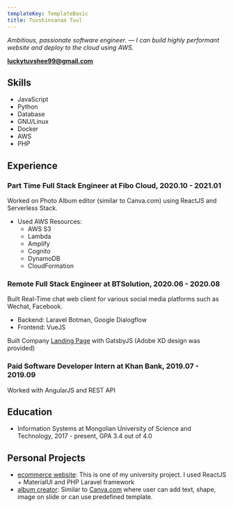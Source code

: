 ```yaml
---
templateKey: TemplateBasic
title: Tuvshinsanaa Tuul
---
```


_Ambitious, passionate software engineer. — I can build highly performant website and deploy to the cloud using AWS._

**luckytuvshee99@gmail.com**

## Skills

- JavaScript
- Python
- Database
- GNU/Linux
- Docker
- AWS
- PHP

## Experience

### Part Time Full Stack Engineer at Fibo Cloud, 2020.10 - 2021.01

Worked on Photo Album editor (similar to Canva.com) using ReactJS and Serverless Stack.

- Used AWS Resources:
  - AWS S3
  - Lambda
  - Amplify
  - Cognito
  - DynamoDB
  - CloudFormation

### Remote Full Stack Engineer at BTSolution, 2020.06 - 2020.08

Built Real-Time chat web client for various social media platforms such as Wechat, Facebook.

- Backend: Laravel Botman, Google Dialogflow
- Frontend: VueJS

Built Company <a href="https://insurevite.com" target="_blank">Landing Page</a> with GatsbyJS (Adobe XD design was provided)

### Paid Software Developer Intern at Khan Bank, 2019.07 - 2019.09

Worked with AngularJS and REST API

## Education

- Information Systems at Mongolian University of Science and Technology, 2017 - present, GPA 3.4 out of 4.0

## Personal Projects

- [ecommerce website](https://shop.luckytuvshee.me): This is one of my university project. I used ReactJS + MaterialUI and PHP Laravel framework
- [album creator](https://editor.luckytuvshee.me): Similar to [Canva.com](https://canva.com) where user can add text, shape, image on slide or can use predefined template.
